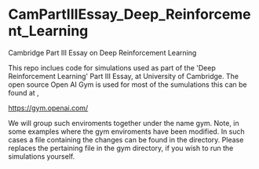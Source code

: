 # CamPartIIIEssay_Deep_Reinforcement_Learning
Cambridge Part III Essay on Deep Reinforcement Learning

This repo inclues code for simulations used as part of the 'Deep Reinforcement Learning' Part III Essay, 
at University of Cambridge. The open source Open AI Gym is used for most of the sumulations this can be found at ,

https://gym.openai.com/

We will group such enviroments together under the name gym. Note, in some examples where the gym enviroments have been 
modified. In such cases a file containing the changes can be found in the directory. Please replaces the pertaining file 
in the gym directory, if you wish to run the simulations yourself.
